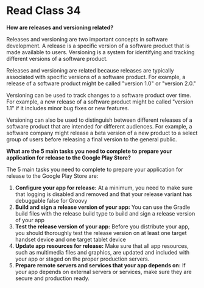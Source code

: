# Read Class 34

**How are releases and versioning related?**

Releases and versioning are two important concepts in software development. A release is a specific version of a software product that is made available to users. Versioning is a system for identifying and tracking different versions of a software product.

Releases and versioning are related because releases are typically associated with specific versions of a software product. For example, a release of a software product might be called "version 1.0" or "version 2.0."

Versioning can be used to track changes to a software product over time. For example, a new release of a software product might be called "version 1.1" if it includes minor bug fixes or new features.

Versioning can also be used to distinguish between different releases of a software product that are intended for different audiences. For example, a software company might release a beta version of a new product to a select group of users before releasing a final version to the general public.

**What are the 5 main tasks you need to complete to prepare your application for release to the Google Play Store?**

The 5 main tasks you need to complete to prepare your application for release to the Google Play Store are:

1. **Configure your app for release:** At a minimum, you need to make sure that logging is disabled and removed and that your release variant has debuggable false for Groovy
2. **Build and sign a release version of your app:** You can use the Gradle build files with the release build type to build and sign a release version of your app
3. **Test the release version of your app:** Before you distribute your app, you should thoroughly test the release version on at least one target handset device and one target tablet device
4. **Update app resources for release:** Make sure that all app resources, such as multimedia files and graphics, are updated and included with your app or staged on the proper production servers.
5. **Prepare remote servers and services that your app depends on:** If your app depends on external servers or services, make sure they are secure and production ready.
